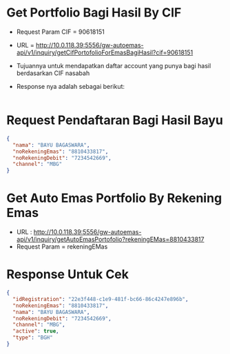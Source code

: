 # Get Portfolio Bagi Hasil By CIF

- Request Param CIF = 90618151
- URL = http://10.0.118.39:5556/gw-autoemas-api/v1/inquiry/getCifPortofolioForEmasBagiHasil?cif=90618151

- Tujuannya untuk mendapatkan daftar account yang punya bagi hasil berdasarkan CIF nasabah

- Response nya adalah sebagai berikut:

```json

```

# Request Pendaftaran Bagi Hasil Bayu

```json
{
  "nama": "BAYU BAGASWARA",
  "noRekeningEmas": "8810433817",
  "noRekeningDebit": "7234542669",
  "channel": "MBG"
}
```

# Get Auto Emas Portfolio By Rekening Emas

- URL : http://10.0.118.39:5556/gw-autoemas-api/v1/inquiry/getAutoEmasPortofolio?rekeningEMas=8810433817
- Request Param = rekeningEMas

# Response Untuk Cek

```json
{
  "idRegistration": "22e3f448-c1e9-481f-bc66-86c4247e896b",
  "noRekeningEmas": "8810433817",
  "nama": "BAYU BAGASWARA",
  "noRekeningDebit": "7234542669",
  "channel": "MBG",
  "active": true,
  "type": "BGH"
}
```
